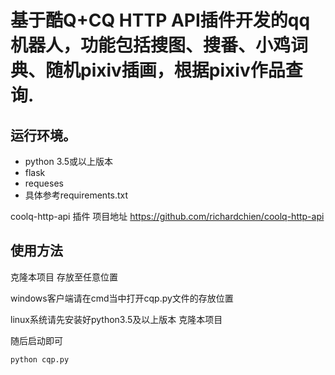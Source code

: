 基于酷Q+CQ HTTP API插件开发的qq机器人，功能包括搜图、搜番、小鸡词典、随机pixiv插画，根据pixiv作品查询.
=======================



运行环境。
----
+ python 3.5或以上版本
+ flask
+ requeses
+ 具体参考requirements.txt

coolq-http-api 插件  项目地址 https://github.com/richardchien/coolq-http-api



使用方法
----

克隆本项目 存放至任意位置

windows客户端请在cmd当中打开cqp.py文件的存放位置

linux系统请先安装好python3.5及以上版本 克隆本项目 



随后启动即可

```python
python cqp.py
```




